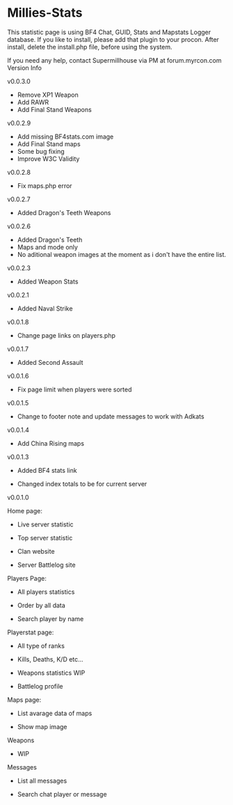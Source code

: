 Millies-Stats
=============
This statistic page is using BF4 Chat, GUID, Stats and Mapstats Logger database.
If you like to install, please add that plugin to your procon.
After install, delete the install.php file, before using the system.

If you need any help, contact Supermillhouse via PM at forum.myrcon.com
Version Info

v0.0.3.0

- Remove XP1 Weapon
- Add RAWR
- Add Final Stand Weapons

v0.0.2.9

- Add missing BF4stats.com image
- Add Final Stand maps
- Some bug fixing
- Improve W3C Validity

v0.0.2.8

- Fix maps.php error

v0.0.2.7

- Added Dragon's Teeth Weapons

v0.0.2.6

- Added Dragon's Teeth
- Maps and mode only
- No aditional weapon images at the moment as i don't have the entire list.

v0.0.2.3

- Added Weapon Stats

v0.0.2.1

- Added Naval Strike

v0.0.1.8

- Change page links on players.php

v0.0.1.7

- Added Second Assault

v0.0.1.6

- Fix page limit when players were sorted

v0.0.1.5

- Change to footer note and update messages to work with Adkats

v0.0.1.4

- Add China Rising maps

v0.0.1.3

- Added BF4 stats link

- Changed index totals to be for current server

v0.0.1.0

Home page:

- Live server statistic

- Top server statistic

- Clan website

- Server Battlelog site

Players Page:

- All players statistics

- Order by all data

- Search player by name

Playerstat page:

- All type of ranks

- Kills, Deaths, K/D etc...

- Weapons statistics WIP

- Battlelog profile

Maps page:

- List avarage data of maps

- Show map image

Weapons

- WIP

Messages

- List all messages

- Search chat player or message

